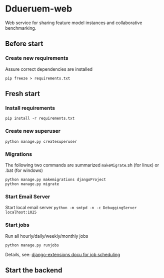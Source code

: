 # Ddueruem-web
Web service for sharing feature model instances and collaborative benchmarking.

## Before start
### Create new requirements
Assure correct dependencies are installed

`pip freeze > requirements.txt`

## Fresh start

### Install requirements
`pip install -r requirements.txt`

### Create new superuser
`python manage.py createsuperuser`

### Migrations
The following two commands are summarized `makeMigrate`.sh (for linux) or .bat (for windows)
```
python manage.py makemigrations djangoProject
python manage.py migrate
```
### Start Email Server
Start local email server
`python -m smtpd -n -c DebuggingServer localhost:1025`

### Start jobs
 Run all hourly/daily/weekly/monthly jobs
```
python manage.py runjobs
```
Details, see: [django-extensions docu for job scheduling](https://django-extensions.readthedocs.io/en/latest/jobs_scheduling.html#create-a-job)

## Start the backend


